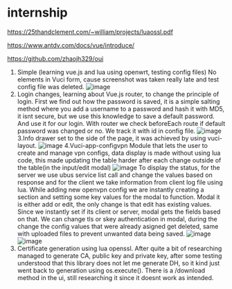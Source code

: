 # internship

https://25thandclement.com/~william/projects/luaossl.pdf

https://www.antdv.com/docs/vue/introduce/

https://github.com/zhaojh329/oui


1. Simple (learning vue.js and lua using openwrt, testing config files)
No elements in Vuci form, cause screenshot was taken really late and test config file was deleted.
![image](https://user-images.githubusercontent.com/67824760/145180891-74c2a2b4-fd9c-44d9-a861-3be822143b03.png)
2. Login changes, learning about Vue.js router, to change the principle of login. First we find out how the password is saved, it is a simple salting method where you add a username to a password and hash it with MD5, it isnt secure, but we use this knowledge to save a default password. And use it for our login. With router we check beforeEach route if default password was changed or no. We track it with id in config file.
![image](https://user-images.githubusercontent.com/67824760/145181625-77c68188-0650-4507-bfca-fc43e8ef1525.png)
3.Info drawer set to the side of the page, it was achieved by using vuci-layout. 
![image](https://user-images.githubusercontent.com/67824760/145181830-0382a1f6-cafa-4b91-b568-4e70c4936d5f.png)
4.Vuci-app-configvpn
Module that lets the user to create and manage vpn configs, data display is made without using lua code, this made updating the table harder after each change outside of the table(in the input/edit modal)
![image](https://user-images.githubusercontent.com/67824760/145182345-b797868f-458d-4cf0-8401-7ae818c525e5.png)
To display the status, for the server we use ubus service list call and change the values based on response and for the client we take information from client log file using lua. While adding new openvpn config we are instantly creating a section and setting some key values for the modal to function.
Modal it is either add or edit, the only change is that edit has existing values.
Since we instantly set if its client or server, modal gets the fields based on that. We can change tls or skey authentication in modal, during the change the config values that were already asigned get deleted, same with uploaded files to prevent unwanted data being saved.
![image](https://user-images.githubusercontent.com/67824760/145183438-34d50d56-020d-46ad-be1b-6b08c1821fb6.png)
![image](https://user-images.githubusercontent.com/67824760/145183497-92af7df8-13f9-4f83-8841-30d8c1628e12.png)
5. Certificate generation using lua openssl. After quite a bit of researching managed to generate CA, public key and private key, after some testing understood that this library does not let me generate DH, so it kind just went back to generation using os.execute(). There is a /download method in the ui, still researching it since it doesnt work as intended.

